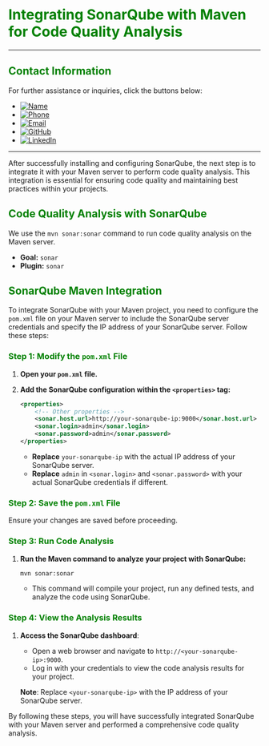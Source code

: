 # **<span style="color:green">Integrating SonarQube with Maven for Code Quality Analysis</span>**

---

## **<span style="color:green">Contact Information</span>**

For further assistance or inquiries, click the buttons below:

- [![Name](https://img.shields.io/badge/Name-Nditafon%20Hyson%20Nuigho-brightgreen)](mailto:nditafonhysonn@gmail.com)
- [![Phone](https://img.shields.io/badge/Phone-%2B237679638540-brightgreen)](tel:+237679638540)
- [![Email](https://img.shields.io/badge/Email-nditafonhysonn%40gmail.com-blue)](mailto:nditafonhysonn@gmail.com)
- [![GitHub](https://img.shields.io/badge/GitHub-Hyson--Wayne-lightgrey?logo=github)](https://github.com/Hyson-Wayne)
- [![LinkedIn](https://img.shields.io/badge/LinkedIn-nditafon--hyson-blue?logo=linkedin)](https://www.linkedin.com/in/nditafon-hyson-762a6623b/)

---

After successfully installing and configuring SonarQube, the next step is to integrate it with your Maven server to perform code quality analysis. This integration is essential for ensuring code quality and maintaining best practices within your projects.

## **<span style="color:green">Code Quality Analysis with SonarQube</span>**

We use the `mvn sonar:sonar` command to run code quality analysis on the Maven server.

- **Goal:** `sonar`
- **Plugin:** `sonar`

## **<span style="color:green">SonarQube Maven Integration</span>**

To integrate SonarQube with your Maven project, you need to configure the `pom.xml` file on your Maven server to include the SonarQube server credentials and specify the IP address of your SonarQube server. Follow these steps:

### **<span style="color:green">Step 1: Modify the `pom.xml` File</span>**

1. **Open your `pom.xml` file.**
2. **Add the SonarQube configuration within the `<properties>` tag:**

    ```xml
    <properties>
        <!-- Other properties -->
        <sonar.host.url>http://your-sonarqube-ip:9000</sonar.host.url>
        <sonar.login>admin</sonar.login>
        <sonar.password>admin</sonar.password>
    </properties>
    ```

    - **Replace** `your-sonarqube-ip` with the actual IP address of your SonarQube server.
    - **Replace** `admin` in `<sonar.login>` and `<sonar.password>` with your actual SonarQube credentials if different.

### **<span style="color:green">Step 2: Save the `pom.xml` File</span>**

Ensure your changes are saved before proceeding.

### **<span style="color:green">Step 3: Run Code Analysis</span>**

1. **Run the Maven command to analyze your project with SonarQube:**
    ```bash
    mvn sonar:sonar
    ```

    - This command will compile your project, run any defined tests, and analyze the code using SonarQube.

### **<span style="color:green">Step 4: View the Analysis Results</span>**

1. **Access the SonarQube dashboard**:
    - Open a web browser and navigate to `http://<your-sonarqube-ip>:9000`.
    - Log in with your credentials to view the code analysis results for your project.

    **Note**: Replace `<your-sonarqube-ip>` with the IP address of your SonarQube server.

By following these steps, you will have successfully integrated SonarQube with your Maven server and performed a comprehensive code quality analysis.
